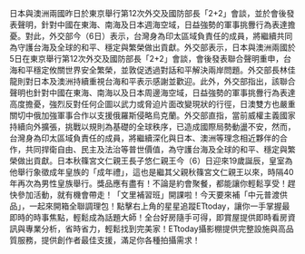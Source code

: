日本與澳洲兩國昨日於東京舉行第12次外交及國防部長「2+2」會談，並於會後發表聲明，針對中國在東海、南海及日本週海空域，日益強勢的軍事挑釁行為表達擔憂。對此，外交部今（6日）表示，台灣身為印太區域負責任的成員，將繼續共同為守護台海及全球的和平、穩定與繁榮做出貢獻。外交部表示，日本與澳洲兩國於5日在東京舉行第12次外交及國防部長「2+2」會談，會後發表聯合聲明重申，台海和平穩定攸關世界安全繁榮，並敦促透過對話和平解決兩岸問題。外交部長林佳龍則對日本及澳洲持續重視台海和平表示感謝並歡迎。此外，外交部指出，該聯合聲明也針對中國在東海、南海以及日本周邊海空域，日益強勢的軍事挑釁行為表達高度擔憂，強烈反對任何企圖以武力或脅迫片面改變現狀的行徑，日澳雙方也嚴重關切中俄加強軍事合作以支援俄羅斯侵略烏克蘭。外交部直指，當前威權主義國家持續向外擴張，挑戰以規則為基礎的全球秩序，已造成國際局勢動盪不安，然而，台灣身為印太區域負責任的成員，將繼續深化與日本、澳洲等理念相近夥伴的合作，共同捍衛自由、民主及法治等普世價值，為守護台海及全球的和平、穩定與繁榮做出貢獻。日本秋篠宮文仁親王長子悠仁親王今（6）日迎來19歲誕辰，皇室為他舉行象徵成年皇族的「成年禮」，這也是繼其父親秋篠宮文仁親王以來，時隔40年再次為男性皇族舉行。獎品應有盡有！不論是約會聚餐，都能讓你輕鬆享受！趕快參加活動，就有機會帶走！「文里補習班」開課啦！今天要來補「中元普渡供品」，一起來開箱全聯調理包！點擊右上角的星星追蹤ETtoday，讓你一手掌握最即時的時事焦點，輕鬆成為話題大師！全台好房隨手可得，即賞屋提供即時看房資訊與專業分析，省時省力，輕鬆找到完美家！ETtoday攝影棚提供完整設施與高品質服務，提供創作者最佳支援，滿足你各種拍攝需求！